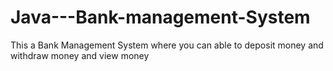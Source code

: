 # Java---Bank-management-System
This a Bank Management System where you can able to deposit money and withdraw money and view money 
